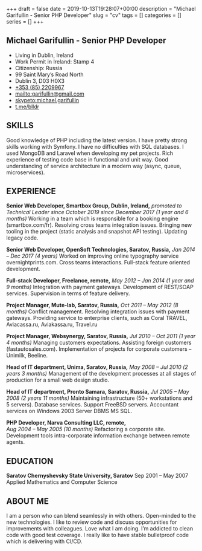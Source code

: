 +++ 
draft = false
date = 2019-10-13T19:28:07+00:00
description = "Michael Garifullin - Senior PHP Developer"
slug = "cv"
tags = []
categories = []
series = []
+++

## Michael Garifullin - Senior PHP Developer

* Living in Dublin, Ireland
* Work Permit in Ireland: Stamp 4
* Citizenship: Russia
* 99 Saint Mary’s Road North
* Dublin 3, D03 H0X3
* [+353 (85) 2209967](tel://+353852209967)
* [mailto:garifullin@gmail.com](mailto:garifullin@gmail.com)
* [skypeto:michael.garifullin](skype:michael.garifullin?call)
* [t.me/blldr](https://t.me/blldr)


## SKILLS
Good knowledge of PHP including the latest version. I have pretty strong skills working with Symfony. I have no difficulties with SQL databases. I used MongoDB and Laravel when developing my pet projects. Rich experience of testing code base in functional and unit way. Good understanding of service architecture in a modern way (async, queue, microservices).

## EXPERIENCE
**Senior Web Developer, Smartbox Group, Dublin, Ireland,**
*promoted to Technical Leader since October 2019*
*since December 2017 (1 year and 6 months)*
Working in a team which is responsible for a booking engine (smartbox.com/fr). Resolving cross teams integration issues.
Bringing new tooling in the project (static analysis and snapshot API testing). Updating legacy code.

**Senior Web Developer, OpenSoft Technologies, Saratov, Russia,**
*Jan 2014 – Dec 2017 (4 years)*
Worked on improving online typography service overnightprints.com. Cross teams interactions.
Full-stack feature oriented development.

**Full-stack Developer, Freelance, remote,**
*May 2012 – Jan 2014 (1 year and 9 months)*
Integration with payment gateways. Development of REST/SOAP services. Supervision in terms of feature delivery.

**Project Manager, Mute-lab, Saratov, Russia,**
*Oct 2011 – May 2012 (8 months)*
Conflict management. Resolving integration issues with payment gateways.
Providing service to enterprise clients, such as Coral TRAVEL, Aviacassa.ru, Aviakassa.ru, Travel.ru

**Project Manager, Websynergy, Saratov, Russia,**
*Jul 2010 – Oct 2011 (1 year 4 months)*
Managing customers expectations. Assisting foreign customers (fastautosales.com).
Implementation of projects for corporate customers – Unimilk, Beeline.

**Head of IT department, Unima, Saratov, Russia,**
*May 2008 – Jul 2010 (2 years 3 months)*
Management of the development processes at all stages of production for a small web design studio.

**Head of IT department, Pronto Samara, Saratov, Russia,**
*Jul 2005 – May 2008 (2 years 11 months)*
Maintaining infrastructure (50+ workstations and 5 servers).
Database services. Support FreeBSD servers. Accountant services on Windows 2003 Server DBMS MS SQL.

**PHP Developer, Narva Consulting LLC, remote,**  
*Aug 2004 – May 2005 (10 months)*
Refactoring a corporate site. Development tools intra-corporate information exchange between remote agents.

## EDUCATION
**Saratov Chernyshevsky State University, Saratov**
Sep 2001 – May 2007 Applied Mathematics and Computer Science

## ABOUT ME

I am a person who can blend seamlessly in with others. Open-minded to the new technologies.
I like to review code and discuss opportunities for improvements with colleagues. 
Love what I am doing. I’m addicted to clean code with good test coverage. 
I really like to have stable bulletproof code which is delivering with CI/CD.
